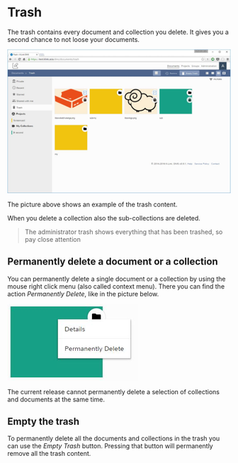 # Trash

The trash contains every document and collection you delete. It gives you a second chance to not loose your documents.

![Trash](./img/dms-trash.JPG)


The picture above shows an example of the trash content.

When you delete a collection also the sub-collections are deleted.


> The administrator trash shows everything that has been trashed, so pay close attention


## Permanently delete a document or a collection

You can permanently delete a single document or a collection by using the mouse right click menu (also called context menu). There you can find the action _Permanently Delete_, like in the picture below.

![Trash, element context menu](./img/dms-trash-context-menu.JPG)

The current release cannot permanently delete a selection of collections and documents at the same time.


## Empty the trash

To permanently delete all the documents and collections in the trash you can use the _Empty Trash_ button. Pressing that button will permanently remove all the trash content.
